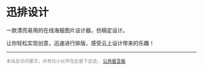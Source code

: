 # 迅排设计

一款漂亮易用的在线海报图片设计器，仿稿定设计。

让你轻松实现创意，迅速进行排版，感受云上设计带来的乐趣！

-----

<div style="font-size:12px;color:#888888"><span id="busuanzi_container_site_pv">本站总访问量<span id="busuanzi_value_site_pv"></span>次</span>，<span id="busuanzi_container_site_pv">共有<span id="busuanzi_value_site_uv"></span>位小伙伴在此留下足迹。</span> <a href="https://support.qq.com/product/496599">公共留言板</a></div>